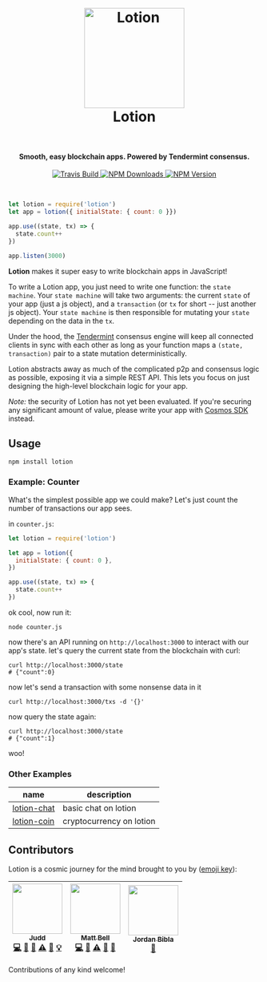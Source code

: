 <h1 align="center">
  <br>
  <a href="https://github.com/keppel/lotion"><img src="https://user-images.githubusercontent.com/1269291/33154609-741d0d46-cfb7-11e7-9381-ac82418e8fdc.jpg" alt="Lotion" width="200"></a>
  <br>
      Lotion
  <br>
  <br>
</h1>

<h4 align="center">Smooth, easy blockchain apps. Powered by Tendermint consensus.</h4>

<p align="center">
  <a href="https://travis-ci.org/keppel/lotion">
    <img src="https://img.shields.io/travis/keppel/lotion/master.svg"
         alt="Travis Build">
  </a>
  <a href="https://www.npmjs.com/package/lotion">
    <img src="https://img.shields.io/npm/dm/lotion.svg"
         alt="NPM Downloads">
  </a>
  <a href="https://www.npmjs.com/package/lotion">
    <img src="https://img.shields.io/npm/v/lotion.svg"
         alt="NPM Version">
  </a>
</p>
<br>

```js
let lotion = require('lotion')
let app = lotion({ initialState: { count: 0 }})

app.use((state, tx) => {
  state.count++
})

app.listen(3000)
```

**Lotion** makes it super easy to write blockchain apps in JavaScript!

To write a Lotion app, you just need to write one function: the `state machine`. Your `state machine` will take two arguments: the current `state` of your app (just a js object), and a `transaction` (or `tx` for short -- just another js object). Your `state machine` is then responsible for mutating your `state` depending on the data in the `tx`.

Under the hood, the [Tendermint](https://tendermint.com) consensus engine will keep all connected clients in sync with each other as long as your function maps a `(state, transaction)` pair to a state mutation deterministically.

Lotion abstracts away as much of the complicated p2p and consensus logic as possible, exposing it via a simple REST API. This lets you focus on just designing the high-level blockchain logic for your app.

*Note:* the security of Lotion has not yet been evaluated. If you're securing any significant amount of value, please write your app with [Cosmos SDK](https://github.com/tendermint/basecoin) instead.


## Usage

```
npm install lotion
```

### Example: Counter
What's the simplest possible app we could make? Let's just count the number of transactions our app sees.

in `counter.js`:
```js
let lotion = require('lotion')

let app = lotion({
  initialState: { count: 0 },
})

app.use((state, tx) => {
  state.count++
})
```

ok cool, now run it:
```
node counter.js
```

now there's an API running on `http://localhost:3000` to interact with our app's state. let's query the current state from the blockchain with curl:

```
curl http://localhost:3000/state
# {"count":0}
```

now let's send a transaction with some nonsense data in it

```
curl http://localhost:3000/txs -d '{}'
```

now query the state again:

```
curl http://localhost:3000/state
# {"count":1}
```
woo!

### Other Examples

| name | description |
|------|-------------|
|[lotion-chat](https://github.com/keppel/lotion-chat) | basic chat on lotion |
|[lotion-coin](https://github.com/keppel/lotion-coin) | cryptocurrency on lotion | 







## Contributors

Lotion is a cosmic journey for the mind brought to you by ([emoji key](https://github.com/kentcdodds/all-contributors#emoji-key)):

<!-- ALL-CONTRIBUTORS-LIST:START - Do not remove or modify this section -->
<!-- prettier-ignore -->
| [<img src="https://avatars2.githubusercontent.com/u/1269291?v=4" width="100px;"/><br /><sub><b>Judd</b></sub>](https://twitter.com/juddkeppel)<br />[💻](https://github.com/keppel/lotion/commits?author=keppel "Code") [📖](https://github.com/keppel/lotion/commits?author=keppel "Documentation") [🤔](#ideas-keppel "Ideas, Planning, & Feedback") [⚠️](https://github.com/keppel/lotion/commits?author=keppel "Tests") [👀](#review-keppel "Reviewed Pull Requests") [💡](#example-keppel "Examples") | [<img src="https://avatars2.githubusercontent.com/u/398285?v=4" width="100px;"/><br /><sub><b>Matt Bell</b></sub>](https://github.com/mappum)<br />[💻](https://github.com/keppel/lotion/commits?author=mappum "Code") [🤔](#ideas-mappum "Ideas, Planning, & Feedback") [⚠️](https://github.com/keppel/lotion/commits?author=mappum "Tests") [🔌](#plugin-mappum "Plugin/utility libraries") [👀](#review-mappum "Reviewed Pull Requests") | [<img src="https://avatars1.githubusercontent.com/u/6021933?v=4" width="100px;"/><br /><sub><b>Jordan Bibla</b></sub>](http://www.jordanbibla.com)<br />[🎨](#design-jolesbi "Design") |
| :---: | :---: | :---: |
<!-- ALL-CONTRIBUTORS-LIST:END -->

Contributions of any kind welcome!
